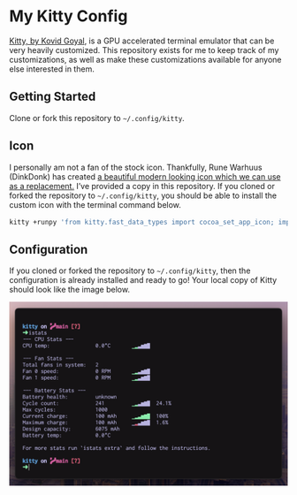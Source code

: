 # My Kitty Config

[Kitty, by Kovid Goyal](https://sw.kovidgoyal.net/kitty/), is a GPU accelerated terminal emulator that can be very heavily customized. This repository exists for me to keep track of my customizations, as well as make these customizations available for anyone else interested in them.

## Getting Started

Clone or fork this repository to `~/.config/kitty`.

## Icon

I personally am not a fan of the stock icon. Thankfully, Rune Warhuus (DinkDonk) has created [a beautiful modern looking icon which we can use as a replacement.](https://github.com/DinkDonk/kitty-icon) I’ve provided a copy in this repository. If you cloned or forked the repository to `~/.config/kitty`, you should be able to install the custom icon with the terminal command below.

```sh
kitty +runpy 'from kitty.fast_data_types import cocoa_set_app_icon; import sys; cocoa_set_app_icon(*sys.argv[1:]); print("OK")' ~/.config/kitty/icons/kitty-dark.icns
```

## Configuration

If you cloned or forked the repository to `~/.config/kitty`, then the configuration is already installed and ready to go! Your local copy of Kitty should look like the image below.

<img src="./sample.png" alt="The results of applying the config." />
